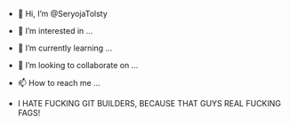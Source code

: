 - 👋 Hi, I’m @SeryojaTolsty
- 👀 I’m interested in ...
- 🌱 I’m currently learning ...
- 💞️ I’m looking to collaborate on ...
- 📫 How to reach me ...



- I HATE FUCKING GIT BUILDERS, BECAUSE THAT GUYS REAL FUCKING FAGS!

<!---
SeryojaTolsty/SeryojaTolsty is a ✨ special ✨ repository because its `README.md` (this file) appears on your GitHub profile.
You can click the Preview link to take a look at your changes.
--->
